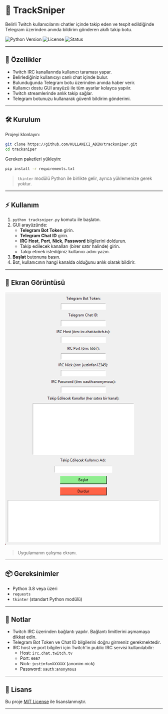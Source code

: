 # 🎯 TrackSniper

Belirli Twitch kullanıcılarını chatler içinde takip eden ve tespit edildiğinde Telegram üzerinden anında bildirim gönderen akıllı takip botu.

![Python Version](https://img.shields.io/badge/python-3.8%2B-blue)
![License](https://img.shields.io/badge/license-MIT-green)
![Status](https://img.shields.io/badge/status-Active-brightgreen)

---

## 🚀 Özellikler

- Twitch IRC kanallarında kullanıcı taraması yapar.
- Belirlediğiniz kullanıcıyı canlı chat içinde bulur.
- Bulunduğunda Telegram botu üzerinden anında haber verir.
- Kullanıcı dostu GUI arayüzü ile tüm ayarlar kolayca yapılır.
- Twitch streamlerinde anlık takip sağlar.
- Telegram botunuzu kullanarak güvenli bildirim gönderimi.

---

## 🛠️ Kurulum

Projeyi klonlayın:

```bash
git clone https://github.com/KULLANICI_ADIN/tracksniper.git
cd tracksniper
```

Gereken paketleri yükleyin:

```bash
pip install -r requirements.txt
```

> `tkinter` modülü Python ile birlikte gelir, ayrıca yüklemenize gerek yoktur.

---

## ⚡ Kullanım

1. `python tracksniper.py` komutu ile başlatın.
2. GUI arayüzünde:
   - **Telegram Bot Token** girin.
   - **Telegram Chat ID** girin.
   - **IRC Host**, **Port**, **Nick**, **Password** bilgilerini doldurun.
   - Takip edilecek kanalları (birer satır halinde) girin.
   - Takip etmek istediğiniz kullanıcı adını yazın.
3. **Başlat** butonuna basın.
4. Bot, kullanıcının hangi kanalda olduğunu anlık olarak bildirir.

---

## 📸 Ekran Görüntüsü

![TrackSniper Screenshot](Screenshot.png)

> Uygulamanın çalışma ekranı.

---

## 📦 Gereksinimler

- Python 3.8 veya üzeri
- `requests`
- `tkinter` (standart Python modülü)

---

## 📜 Notlar

- Twitch IRC üzerinden bağlantı yapılır. Bağlantı limitlerini aşmamaya dikkat edin.
- Telegram Bot Token ve Chat ID bilgilerini doğru girmeniz gerekmektedir.
- IRC host ve port bilgileri için Twitch'in public IRC servisi kullanılabilir:
  - Host: `irc.chat.twitch.tv`
  - Port: `6667`
  - Nick: `justinfanXXXXXX` (anonim nick)
  - Password: `oauth:anonymous`

---

## 📝 Lisans

Bu proje [MIT License](LICENSE) ile lisanslanmıştır.

---
